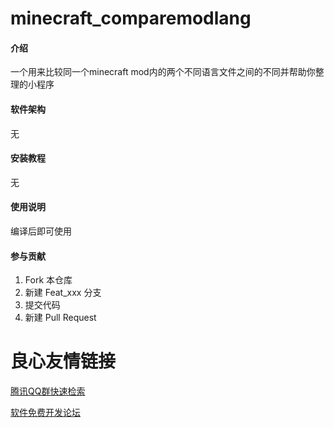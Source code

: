# minecraft_comparemodlang

#### 介绍
一个用来比较同一个minecraft mod内的两个不同语言文件之间的不同并帮助你整理的小程序

#### 软件架构
无


#### 安装教程

无

#### 使用说明

编译后即可使用

#### 参与贡献

1.  Fork 本仓库
2.  新建 Feat_xxx 分支
3.  提交代码
4.  新建 Pull Request

 # 良心友情链接

[腾讯QQ群快速检索](http://u.720life.cn/s/8cf73f7c)

[软件免费开发论坛](http://u.720life.cn/s/bbb01dc0)
